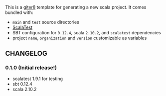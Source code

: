 This is a [giter8](https://github.com/n8han/giter8) template for generating a new scala project. It
comes bundled with:

* `main` and `test` source directories
* [ScalaTest](http://www.scalatest.org/)
* SBT configuration for `0.12.4`, scala `2.10.2`, and `scalatest` dependencies
* project `name`, `organization` and `version` customizable as variables

## CHANGELOG

### 0.1.0 (Initial release!)
* scalatest 1.9.1 for testing
* sbt 0.12.4
* scala 2.10.2

